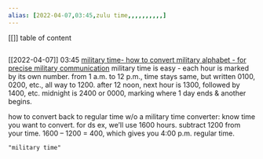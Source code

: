 ```yaml
---
alias: [2022-04-07,03:45,zulu time,,,,,,,,,,]
---
```

[[]]
table of content
```toc
```

[[2022-04-07]] 03:45 [military time- how to convert military alphabet - for precise military communication](https://militaryalphabet.net/military-time/)
military time is easy - each hour is marked by its own number. from 1 a.m. to 12 p.m., time stays same, but written 0100, 0200, etc., all way to 1200. after 12 noon, next hour is 1300, followed by 1400, etc. midnight is 2400 or 0000, marking where 1 day ends & another begins.

how to convert back to regular time w/o a military time converter:
	know time you want to convert. for ds ex, we’ll use 1600 hours.
	subtract 1200 from your time. 1600 – 1200 = 400, which gives you 4:00 p.m. regular time.

```query
"military time"
```